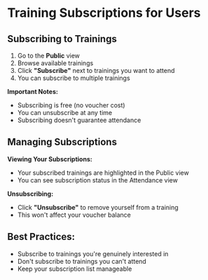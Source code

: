 # Training Subscriptions for Users

## Subscribing to Trainings
1. Go to the **Public** view
2. Browse available trainings
3. Click **"Subscribe"** next to trainings you want to attend
4. You can subscribe to multiple trainings

**Important Notes:**
- Subscribing is free (no voucher cost)
- You can unsubscribe at any time
- Subscribing doesn't guarantee attendance

## Managing Subscriptions
**Viewing Your Subscriptions:**
- Your subscribed trainings are highlighted in the Public view
- You can see subscription status in the Attendance view

**Unsubscribing:**
- Click **"Unsubscribe"** to remove yourself from a training
- This won't affect your voucher balance

## Best Practices:
- Subscribe to trainings you're genuinely interested in
- Don't subscribe to trainings you can't attend
- Keep your subscription list manageable
